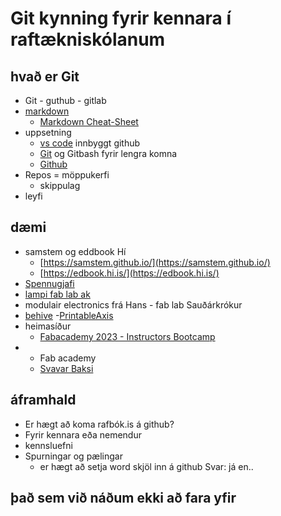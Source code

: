 # Git kynning fyrir kennara í raftækniskólanum

## hvað er Git

- Git - guthub - gitlab
- [markdown](https://commonmark.org/help/)
	- [Markdown Cheat-Sheet](https://dev.to/godcrampy/markdown-cheat-sheet-pdf-infographic-12ko)
- uppsetning
	- [vs code](https://code.visualstudio.com/) innbyggt github
	- [Git](https://git-scm.com/) og Gitbash fyrir lengra komna
	- [Github](https://github.com/signup?ref_cta=Sign+up&ref_loc=header+logged+out&ref_page=%2F&source=header-home)
- Repos = möppukerfi
	- skippulag
- leyfi

## dæmi

- samstem og eddbook Hí
	- [https://samstem.github.io/](https://samstem.github.io/)
 	- [https://edbook.hi.is/](https://edbook.hi.is/)
- [Spennugjafi](https://github.com/hanndoddi/spennugjafi_vgrt2)
- [lampi fab lab ak](https://github.com/hanndoddi/Lampi) 
- modulair electronics frá Hans - fab lab Sauðárkrókur
- [behive](https://gitlab.cba.mit.edu/quentinbolsee/beehive-axes/-/tree/main/parts?ref_type=heads)
	-[PrintableAxis](https://academany.fabcloud.io/fabacademy/2023/instructors-bootcamp/Projects/PrintableAxis/) 
- heimasíður
	- [Fabacademy 2023 - Instructors Bootcamp](https://academany.fabcloud.io/fabacademy/2023/instructors-bootcamp/)
 - - Fab academy
	- [Svavar Baksi](https://fabacademy.org/2023/labs/isafjordur/students/svavar-konradsson/)

## áframhald

- Er hægt að koma rafbók.is á github?
- Fyrir kennara eða nemendur
- kennsluefni
- Spurningar og pælingar
	- er hægt að setja word skjöl inn á github Svar: já en..


 ## það sem við náðum ekki að fara yfir
